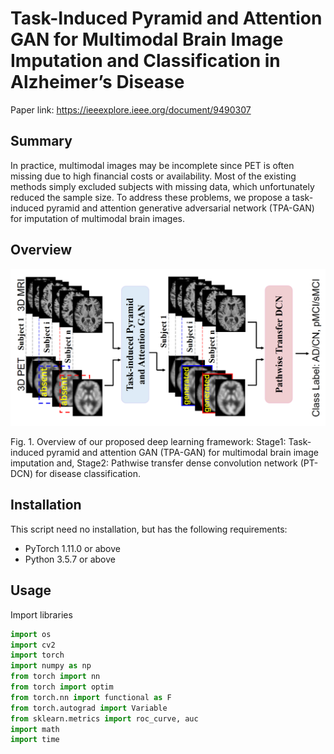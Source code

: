 # Task-Induced Pyramid and Attention GAN for Multimodal Brain Image Imputation and Classification in Alzheimer’s Disease
Paper link: https://ieeexplore.ieee.org/document/9490307

## Summary

In practice, multimodal images may be incomplete since PET is often missing due to high financial costs or availability. Most of the existing methods simply excluded subjects with missing data, which unfortunately reduced the sample size. To address these problems, we propose a task-induced pyramid and attention generative adversarial network (TPA-GAN) for imputation of multimodal brain images.

## Overview
![Fig1.png](https://github.com/xiaoxingxingkz/TPA-GAN/blob/main/Figure_in_paper/Fig1.png)

Fig. 1. Overview of our proposed deep learning framework: Stage1: Task-induced pyramid and attention GAN (TPA-GAN) for multimodal brain image imputation and, Stage2: Pathwise transfer dense convolution network (PT-DCN) for disease classification.


## Installation

This script need no installation, but has the following requirements:
* PyTorch 1.11.0 or above
* Python 3.5.7 or above

## Usage

Import libraries

```python
import os
import cv2
import torch
import numpy as np
from torch import nn
from torch import optim
from torch.nn import functional as F 
from torch.autograd import Variable
from sklearn.metrics import roc_curve, auc
import math
import time
```

